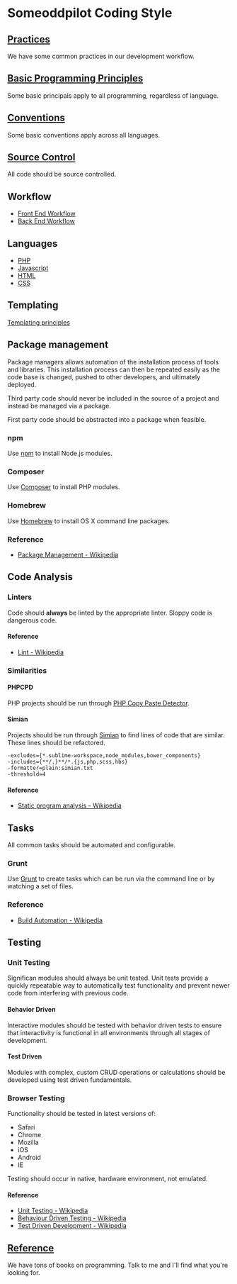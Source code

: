 # Someoddpilot Coding Style

## [Practices](https://github.com/alexsomeoddpilot/Someoddpilot-Coding-Style/blob/master/practices.md)

We have some common practices in our development workflow.

## [Basic Programming Principles](https://github.com/alexsomeoddpilot/Someoddpilot-Coding-Style/blob/master/principles.md)

Some basic principals apply to all programming, regardless of language.

## [Conventions](https://github.com/alexsomeoddpilot/Someoddpilot-Coding-Style/blob/master/conventions.md)

Some basic conventions apply across all languages.

## [Source Control](https://github.com/alexsomeoddpilot/Someoddpilot-Coding-Style/blob/master/source.md)

All code should be source controlled.

## Workflow

* [Front End Workflow](https://github.com/alexsomeoddpilot/Someoddpilot-Coding-Style/blob/master/front.md)
* [Back End Workflow](https://github.com/alexsomeoddpilot/Someoddpilot-Coding-Style/blob/master/back.md)

## Languages

* [PHP](https://github.com/alexsomeoddpilot/Someoddpilot-Coding-Style/blob/master/php.md)
* [Javascript](https://github.com/alexsomeoddpilot/Someoddpilot-Coding-Style/blob/master/javascript.md)
* [HTML](https://github.com/alexsomeoddpilot/Someoddpilot-Coding-Style/blob/master/html.md)
* [CSS](https://github.com/alexsomeoddpilot/Someoddpilot-Coding-Style/blob/master/css.md)

## Templating

[Templating principles](https://github.com/alexsomeoddpilot/Someoddpilot-Coding-Style/blob/master/templating.md)

## Package management

Package managers allows automation of the installation process of tools and libraries. This installation process can then be repeated easily as the code base is changed, pushed to other developers, and ultimately deployed.

Third party code should never be included in the source of a project and instead be managed via a package.

First party code should be abstracted into a package when feasible.

### npm

Use [npm](http://www.npmjs.org/) to install Node.js modules.

### Composer

Use [Composer](https://getcomposer.org/) to install PHP modules.

### Homebrew

Use [Homebrew](http://brew.sh/) to install OS X command line packages.

### Reference

* [Package Management - Wikipedia](http://en.wikipedia.org/wiki/Package_management_system)

## Code Analysis

### Linters

Code should **always** be linted by the appropriate linter. Sloppy code is dangerous code.

#### Reference

* [Lint - Wikipedia](http://en.wikipedia.org/wiki/Lint_(software))

### Similarities

#### PHPCPD

PHP projects should be run through [PHP Copy Paste Detector](https://github.com/sebastianbergmann/phpcpd).

#### Simian

Projects should be run through [Simian](http://www.harukizaemon.com/simian/) to find lines of code that are similar. These lines should be refactored.

    -excludes={*.sublime-workspace,node_modules,bower_components}
    -includes={**/,}**/*.{js,php,scss,hbs}
    -formatter=plain:simian.txt
    -threshold=4

#### Reference

* [Static program analysis - Wikipedia](http://en.wikipedia.org/wiki/Static_program_analysis)

## Tasks

All common tasks should be automated and configurable.

### Grunt

Use [Grunt](http://gruntjs.com) to create tasks which can be run via the command line or by watching a set of files.

### Reference

* [Build Automation - Wikipedia](http://en.wikipedia.org/wiki/Build_automation)

## Testing

### Unit Testing

Significan modules should always be unit tested. Unit tests provide a quickly repeatable way to automatically test functionality and prevent newer code from interfering with previous code.

#### Behavior Driven

Interactive modules should be tested with behavior driven tests to ensure that interactivity is functional in all environments through all stages of development.

#### Test Driven

Modules with complex, custom CRUD operations or calculations should be developed using test driven fundamentals.

### Browser Testing

Functionality should be tested in latest versions of:

* Safari
* Chrome
* Mozilla
* iOS
* Android
* IE

Testing should occur in native, hardware environment, not emulated.

#### Reference

* [Unit Testing - Wikipedia](http://en.wikipedia.org/wiki/Unit_testing)
* [Behaviour Driven Testing - Wikipedia](http://en.wikipedia.org/wiki/Behavior-driven_development)
* [Test Driven Development - Wikipedia](http://en.wikipedia.org/wiki/Test-driven_development)

## [Reference](https://github.com/alexsomeoddpilot/Someoddpilot-Coding-Style/blob/master/books.md)

We have tons of books on programming. Talk to me and I'll find what you're looking for.
